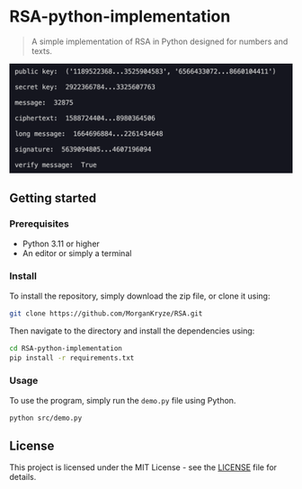# RSA-python-implementation

> A simple implementation of RSA in Python designed for numbers and texts.

![Demo](src/img/screenshot.png)

## Getting started

### Prerequisites

- Python 3.11 or higher
- An editor or simply a terminal

### Install

To install the repository, simply download the zip file, or clone it using:

```bash
git clone https://github.com/MorganKryze/RSA.git
```

Then navigate to the directory and install the dependencies using:

```bash
cd RSA-python-implementation
pip install -r requirements.txt
```

### Usage

To use the program, simply run the `demo.py` file using Python.

```bash
python src/demo.py
```

## License

This project is licensed under the MIT License - see the [LICENSE](LICENSE) file for details.
